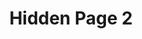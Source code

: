 ---
title: "Hidden Page 2"
draft: true
toc_hide: true
hide_summary: true
description: "Hidden page number 2. Stuff not ready for prime time viewing."
---